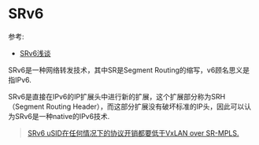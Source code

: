 # SRv6
参考:
- [SRv6浅谈](https://cloud.tencent.com/developer/article/1420074)

SRv6是一种网络转发技术，其中SR是Segment Routing的缩写，v6顾名思义是指IPv6.

SRv6是直接在IPv6的IP扩展头中进行新的扩展，这个扩展部分称为SRH（Segment Routing Header），而这部分扩展没有破坏标准的IP头，因此可以认为SRv6是一种native的IPv6技术.

> [SRv6 uSID在任何情况下的协议开销都要低于VxLAN over SR-MPLS.](https://www.cisco.com/c/dam/global/zh_cn/solutions/service-provider/segment-routing/pdf/usid_srv6.pdf)